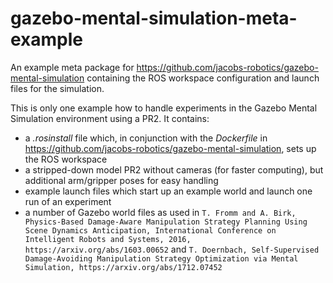 # gazebo-mental-simulation-meta-example
An example meta package for https://github.com/jacobs-robotics/gazebo-mental-simulation containing the ROS workspace configuration and launch files for the simulation.

This is only one example how to handle experiments in the Gazebo Mental Simulation environment using a PR2. It contains:
* a *.rosinstall* file which, in conjunction with the *Dockerfile* in https://github.com/jacobs-robotics/gazebo-mental-simulation, sets up the ROS workspace
* a stripped-down model PR2 without cameras (for faster computing), but additional arm/gripper poses for easy handling
* example launch files which start up an example world and launch one run of an experiment
* a number of Gazebo world files as used in `T. Fromm and A. Birk, Physics-Based Damage-Aware Manipulation Strategy Planning Using Scene Dynamics Anticipation, International Conference on Intelligent Robots and Systems, 2016, https://arxiv.org/abs/1603.00652` and `T. Doernbach, Self-Supervised Damage-Avoiding Manipulation Strategy Optimization via Mental Simulation, https://arxiv.org/abs/1712.07452`
